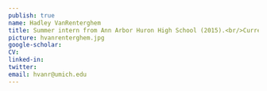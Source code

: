 ```yaml
---
publish: true
name: Hadley VanRenterghem
title: Summer intern from Ann Arbor Huron High School (2015).<br/>Currently Biomedical Engineering Undergraduate at Johns Hopkins.
picture: hvanrenterghem.jpg
google-scholar: 
CV:
linked-in: 
twitter:
email: hvanr@umich.edu
---
```

